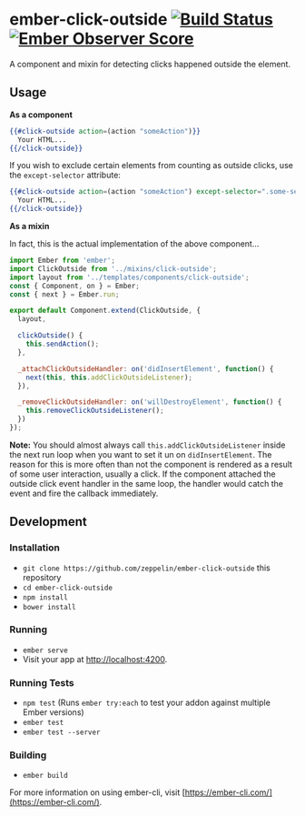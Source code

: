 # ember-click-outside [![Build Status](https://travis-ci.org/zeppelin/ember-click-outside.svg)](https://travis-ci.org/zeppelin/ember-click-outside) [![Ember Observer Score](http://emberobserver.com/badges/ember-click-outside.svg)](http://emberobserver.com/addons/ember-click-outside)

A component and mixin for detecting clicks happened outside the element.

## Usage

**As a component**

```hbs
{{#click-outside action=(action "someAction")}}
  Your HTML...
{{/click-outside}}
```

If you wish to exclude certain elements from counting as outside clicks, use
the `except-selector` attribute:

```hbs
{{#click-outside action=(action "someAction") except-selector=".some-selector"}}
  Your HTML...
{{/click-outside}}
```

**As a mixin**

In fact, this is the actual implementation of the above component...

```js
import Ember from 'ember';
import ClickOutside from '../mixins/click-outside';
import layout from '../templates/components/click-outside';
const { Component, on } = Ember;
const { next } = Ember.run;

export default Component.extend(ClickOutside, {
  layout,

  clickOutside() {
    this.sendAction();
  },

  _attachClickOutsideHandler: on('didInsertElement', function() {
    next(this, this.addClickOutsideListener);
  }),

  _removeClickOutsideHandler: on('willDestroyElement', function() {
    this.removeClickOutsideListener();
  })
});

```

**Note:** You should almost always call `this.addClickOutsideListener` inside
the next run loop when you want to set it un on `didInsertElement`. The reason
for this is more often than not the component is rendered as a result of some
user interaction, usually a click. If the component attached the outside click
event handler in the same loop, the handler would catch the event and fire the
callback immediately.

## Development

### Installation

* `git clone https://github.com/zeppelin/ember-click-outside` this repository
* `cd ember-click-outside`
* `npm install`
* `bower install`

### Running

* `ember serve`
* Visit your app at [http://localhost:4200](http://localhost:4200).

### Running Tests

* `npm test` (Runs `ember try:each` to test your addon against multiple Ember versions)
* `ember test`
* `ember test --server`

### Building

* `ember build`

For more information on using ember-cli, visit [https://ember-cli.com/](https://ember-cli.com/).
